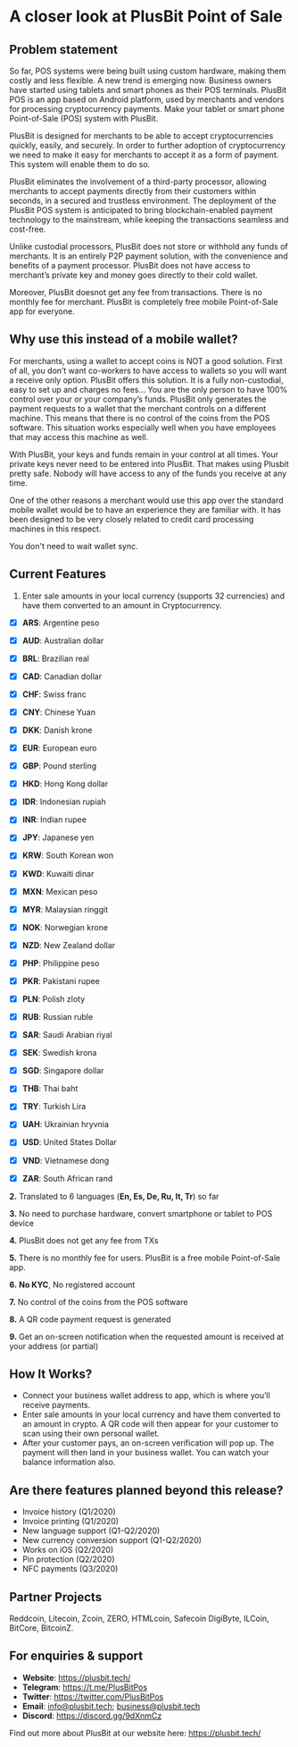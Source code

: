 # **A closer look at PlusBit Point of Sale**

## **Problem statement**

So far, POS systems were being built using custom hardware, making them costly and less flexible. A new trend is emerging now. Business owners have started using tablets and smart phones as their POS terminals. PlusBit POS is an app based on Android platform, used by merchants and vendors for processing cryptocurrency payments. Make your tablet or smart phone Point-of-Sale (POS) system with PlusBit. 

PlusBit is designed for merchants to be able to accept cryptocurrencies quickly, easily, and securely. In order to further adoption of cryptocurrency we need to make it easy for merchants to accept it as a form of payment. This system will enable them to do so.

PlusBit eliminates the involvement of a third-party processor, allowing merchants to accept payments directly from their customers within seconds, in a secured and trustless environment. The deployment of the PlusBit POS system is anticipated to bring blockchain-enabled payment technology to the mainstream, while keeping the transactions seamless and cost-free.

Unlike custodial processors, PlusBit does not store or withhold any funds of merchants. It is an entirely P2P payment solution, with the convenience and benefits of a payment processor. PlusBit does not have access to merchant’s private key and money goes directly to their cold wallet.

Moreover, PlusBit doesnot get any fee from transactions. There is no monthly fee for merchant. PlusBit is completely free mobile Point-of-Sale app for everyone.

## **Why use this instead of a mobile wallet?**

For merchants, using a wallet to accept coins is NOT a good solution. First of all, you don’t want co-workers to have access to wallets so you will want a receive only option. PlusBit offers this solution. It is a fully non-custodial, easy to set up and charges no fees… You are the only person to have 100% control over your or your company’s funds. PlusBit only generates the payment requests to a wallet that the merchant controls on a different machine. This means that there is no control of the coins from the POS software. This situation works especially well when you have employees that may access this machine as well. 

With PlusBit, your keys and funds remain in your control at all times. Your private keys never need to be entered into PlusBit. That makes using Plusbit pretty safe. Nobody will have access to any of the funds you receive at any time.

One of the other reasons a merchant would use this app over the standard mobile wallet would be to have an experience they are familiar with. It has been designed to be very closely related to credit card processing machines in this respect.

You don't need to wait wallet sync.

## **Current Features**

1. Enter sale amounts in your local currency (supports 32 currencies) and have them converted to an amount in Cryptocurrency.
 
- [x] **ARS**: Argentine peso
- [x] **AUD**: Australian dollar
- [x] **BRL**: Brazilian real
- [x] **CAD**: Canadian dollar
- [x] **CHF**: Swiss franc
- [x] **CNY**: Chinese Yuan
- [x] **DKK**: Danish krone
- [x] **EUR**: European euro
- [x] **GBP**: Pound sterling
- [x] **HKD**: Hong Kong dollar
- [x] **IDR**: Indonesian rupiah
- [x] **INR**: Indian rupee
- [x] **JPY**: Japanese yen
- [x] **KRW**: South Korean won
- [x] **KWD**: Kuwaiti dinar
- [x] **MXN**: Mexican peso
- [x] **MYR**: Malaysian ringgit
- [x] **NOK**: Norwegian krone
- [x] **NZD**: New Zealand dollar
- [x] **PHP**: Philippine peso
- [x] **PKR**: Pakistani rupee
- [x] **PLN**: Polish zloty
- [x] **RUB**: Russian ruble
- [x] **SAR**: Saudi Arabian riyal
- [x] **SEK**: Swedish krona
- [x] **SGD**: Singapore dollar
- [x] **THB**: Thai baht
- [x] **TRY**: Turkish Lira
- [x] **UAH**: Ukrainian hryvnia
- [x] **USD**: United States Dollar
- [x] **VND**: Vietnamese dong
- [x] **ZAR**: South African rand
 

**2.** Translated to 6 languages (**En, Es, De, Ru, It, Tr**) so far

**3.** No need to purchase hardware, convert smartphone or tablet to POS device


**4.** PlusBit does not get any fee from TXs

**5.** There is no monthly fee for users. PlusBit is a free mobile Point-of-Sale app.

**6.** **No KYC**, No registered account

**7.** No control of the coins from the POS software

**8.** A QR code payment request is generated 

**9.** Get an on-screen notification when the requested amount is received at your address (or partial)


## **How It Works?**

* Connect your business wallet address to app, which is where you’ll receive payments.
* Enter sale amounts in your local currency and have them converted to an amount in crypto. A QR code will then appear for your customer to scan using their own personal wallet.
* After your customer pays, an on-screen verification will pop up. The payment will then land in your business wallet. You can watch your balance information also.


## **Are there features planned beyond this release?**

* Invoice history (Q1/2020)
* Invoice printing (Q1/2020)
* New language support (Q1-Q2/2020)
* New currency conversion support (Q1-Q2/2020)
* Works on iOS (Q2/2020)
* Pin protection (Q2/2020)
* NFC payments (Q3/2020)

## **Partner Projects**

Reddcoin, Litecoin, Zcoin, ZERO, HTMLcoin, Safecoin
DigiByte, ILCoin, BitCore, BitcoinZ. 

## **For enquiries & support**

* **Website**: https://plusbit.tech/
* **Telegram**: https://t.me/PlusBitPos
* **Twitter**: https://twitter.com/PlusBitPos
* **Email**: info@plusbit.tech; business@plusbit.tech
* **Discord**: https://discord.gg/9dXnmCz


Find out more about PlusBit at our website here: https://plusbit.tech/


